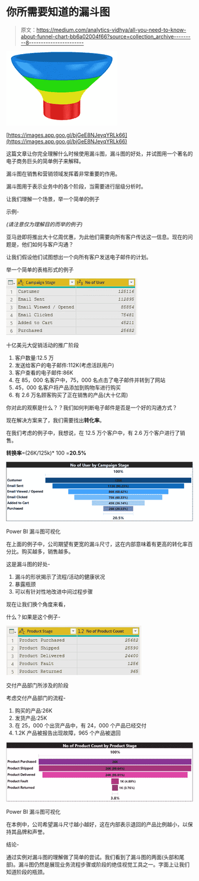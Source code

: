 # 你所需要知道的漏斗图

> 原文：<https://medium.com/analytics-vidhya/all-you-need-to-know-about-funnel-chart-bb6a02004f66?source=collection_archive---------8----------------------->

![](img/98e040a1f7eb51e098582776326d9ac8.png)

[https://images.app.goo.gl/bjGeE8NJeyqYRLk66](https://images.app.goo.gl/bjGeE8NJeyqYRLk66)

这篇文章让你完全理解什么时候使用漏斗图，漏斗图的好处，并试图用一个著名的电子商务巨头的简单例子来解释。

漏斗图在销售和营销领域发挥着非常重要的作用。

漏斗图用于表示业务中的各个阶段，当需要进行层级分析时。

让我们理解一个场景，举一个简单的例子

示例-

*(请注意仅为理解目的而举的例子)*

亚马逊即将推出大十亿周优惠，为此他们需要向所有客户传达这一信息。现在的问题是，他们如何与客户沟通？

让我们假设他们试图想出一个向所有客户发送电子邮件的计划。

举一个简单的表格形式的例子

![](img/b63b3267889e8a641f5a191d37092265.png)

十亿美元大促销活动的推广阶段

1.  客户数量:12.5 万
2.  发送给客户的电子邮件:112K(考虑活跃用户)
3.  客户查看的电子邮件:86K
4.  在 85，000 名客户中，75，000 名点击了电子邮件并转到了网站
5.  45，000 名客户将产品添加到购物车进行购买
6.  有 2.6 万名顾客购买了正在销售的产品(大十亿周)

你对此的观察是什么？？我们如何判断电子邮件是否是一个好的沟通方式？

现在解决方案来了，我们需要找出**转化率**。

在我们考虑的例子中，我想说，在 12.5 万个客户中，有 2.6 万个客户进行了销售。

**转换率**=(26K/125k)* 100 =**20.5%**

![](img/f60017dbb51d4dfbd0802abb29431f20.png)

Power BI 漏斗图可视化

在上面的例子中，公司期望有更宽的漏斗尺寸，这在内部意味着有更高的转化率百分比。购买越多，销售越多。

这是漏斗图的好处-

1.  漏斗的形状揭示了流程/活动的健康状况
2.  暴露瓶颈
3.  可以有针对性地改进中间过程步骤

现在让我们换个角度来看，

什么？如果是这个例子-

![](img/914b593d6155176607f56b2577238a7f.png)

交付产品部门所涉及的阶段

考虑交付产品部门的流程-

1.  购买的产品:26K
2.  发货产品:25K
3.  在 25，000 个出货产品中，有 24，000 个产品已经交付
4.  1.2K 产品被报告出现故障，965 个产品被退回

![](img/7d344d129222bd78dffe7423d42c7e8b.png)

Power BI 漏斗图可视化

在本例中，公司希望漏斗尺寸越小越好，这在内部表示退回的产品比例越小，以保持其品牌和声誉。

结论-

通过实例对漏斗图的理解做了简单的尝试。我们看到了漏斗图的两面(头部和尾部)。漏斗图仍然是展现业务流程步骤或阶段的绝佳视觉工具之一。字面上让我们知道阶段的瓶颈。